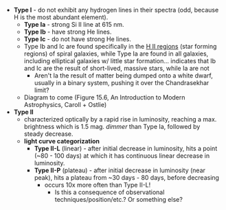 * **Type I** - do not exhibit any hydrogen lines in their spectra (odd, because H is the most abundant element).
    * **Type Ia** - strong Si II line at 615 nm.
    * **Type Ib** - have strong He lines.
    * **Type Ic** - do not have strong He lines.
    * Type Ib and Ic are found specifically in the [H II regions](star-forming-regions) (star forming regions) of spiral galaxies, while Type Ia are found in all galaxies, including elliptical galaxies w/ little star formation... indicates that Ib and Ic are the result of short-lived, massive stars, while Ia are not
        * Aren't Ia the result of matter being dumped onto a white dwarf, usually in a binary system, pushing it over the Chandrasekhar limit?
    * Diagram to come (Figure 15.6, An Introduction to Modern Astrophysics, Caroll + Ostlie)
* **Type II**
    * characterized optically by a rapid rise in luminosity, reaching a max. brightness which is 1.5 mag. *dimmer* than Type Ia, followed by steady decrease.
    * **light curve categorization**
        * **Type II-L** (linear) - after initial decrease in luminosity, hits a point (~80 - 100 days) at which it has continuous linear decrease in luminosity.
        * **Type II-P** (plateau) - after initial decrease in luminosity (near peak), hits a plateau from ~30 days - 80 days, before decreasing
            * occurs 10x more often than Type II-L!
                * Is this a consequence of observational techniques/position/etc.? Or something else?